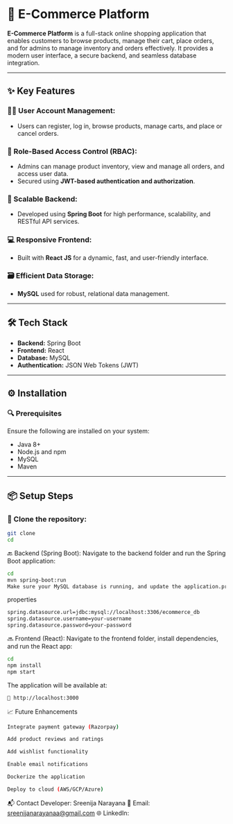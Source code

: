 # 🛒 E-Commerce Platform

**E-Commerce Platform** is a full-stack online shopping application that enables customers to browse products, manage their cart, place orders, and for admins to manage inventory and orders effectively. It provides a modern user interface, a secure backend, and seamless database integration.

---

## ✨ Key Features

### 🧑‍💻 User Account Management:
- Users can register, log in, browse products, manage carts, and place or cancel orders.

### 🔐 Role-Based Access Control (RBAC):
- Admins can manage product inventory, view and manage all orders, and access user data.
- Secured using **JWT-based authentication and authorization**.

### 🚀 Scalable Backend:
- Developed using **Spring Boot** for high performance, scalability, and RESTful API services.

### 💻 Responsive Frontend:
- Built with **React JS** for a dynamic, fast, and user-friendly interface.

### 🗃️ Efficient Data Storage:
- **MySQL** used for robust, relational data management.

---

## 🛠️ Tech Stack

- **Backend:** Spring Boot
- **Frontend:** React
- **Database:** MySQL
- **Authentication:** JSON Web Tokens (JWT)

---

## ⚙️ Installation

### 🔍 Prerequisites

Ensure the following are installed on your system:

- Java 8+
- Node.js and npm
- MySQL
- Maven

---

## 📦 Setup Steps

### 📁 Clone the repository:

```bash
git clone 
cd 
```

🔙 Backend (Spring Boot):
Navigate to the backend folder and run the Spring Boot application:

```bash
cd 
mvn spring-boot:run
Make sure your MySQL database is running, and update the application.properties file with your database configuration:
```
properties
```bash
spring.datasource.url=jdbc:mysql://localhost:3306/ecommerce_db
spring.datasource.username=your-username
spring.datasource.password=your-password
```
🔜 Frontend (React):
Navigate to the frontend folder, install dependencies, and run the React app:

```bash
cd 
npm install
npm start
```
The application will be available at:
```bash
📍 http://localhost:3000
```

📈 Future Enhancements
```bash
Integrate payment gateway (Razorpay)

Add product reviews and ratings

Add wishlist functionality

Enable email notifications

Dockerize the application

Deploy to cloud (AWS/GCP/Azure)
```

📬 Contact
Developer: Sreenija Narayana
📧 Email: sreenijanarayanaa@gmail.com
🌐 LinkedIn: 



